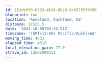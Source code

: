 ```yaml
---
id: 152de8f6-6393-4634-8b28-8c66795f0fdb
blueprint: run
location: 'Auckland, Auckland, NZ'
distance: 11525.5
date: '2024-10-08T04:35:51Z'
timezone: '(GMT+12:00) Pacific/Auckland'
moving_time: 4633
elapsed_time: 4816
total_elevation_gain: 77.0
strava_id: 12602909351
---
```

